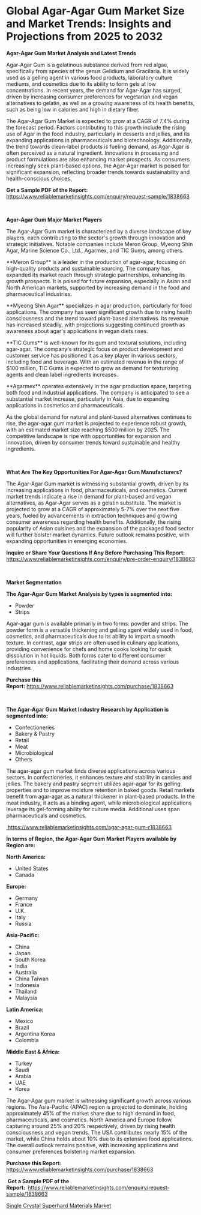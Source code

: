 <p><h1>Global Agar-Agar Gum Market Size and Market Trends: Insights and Projections from 2025 to 2032</h1></p><p><strong>Agar-Agar Gum Market Analysis and Latest Trends</strong></p>
<p><p>Agar-Agar Gum is a gelatinous substance derived from red algae, specifically from species of the genus Gelidium and Gracilaria. It is widely used as a gelling agent in various food products, laboratory culture mediums, and cosmetics due to its ability to form gels at low concentrations. In recent years, the demand for Agar-Agar has surged, driven by increasing consumer preferences for vegetarian and vegan alternatives to gelatin, as well as a growing awareness of its health benefits, such as being low in calories and high in dietary fiber.</p><p>The Agar-Agar Gum Market is expected to grow at a CAGR of 7.4% during the forecast period. Factors contributing to this growth include the rising use of Agar in the food industry, particularly in desserts and jellies, and its expanding applications in pharmaceuticals and biotechnology. Additionally, the trend towards clean-label products is fueling demand, as Agar-Agar is often perceived as a natural ingredient. Innovations in processing and product formulations are also enhancing market prospects. As consumers increasingly seek plant-based options, the Agar-Agar market is poised for significant expansion, reflecting broader trends towards sustainability and health-conscious choices.</p></p>
<p><strong>Get a Sample PDF of the Report:&nbsp;</strong> <a href="https://www.reliablemarketinsights.com/enquiry/request-sample/1838663?utm_campaign=3571&utm_medium=2&utm_source=Github&utm_content=ia&utm_term=03042025&utm_id=agar-agar-gum">https://www.reliablemarketinsights.com/enquiry/request-sample/1838663</a></p>
<p>&nbsp;</p>
<p><strong>Agar-Agar Gum Major Market Players</strong></p>
<p><p>The Agar-Agar Gum market is characterized by a diverse landscape of key players, each contributing to the sector's growth through innovation and strategic initiatives. Notable companies include Meron Group, Myeong Shin Agar, Marine Science Co., Ltd., Agarmex, and TIC Gums, among others.</p><p>**Meron Group** is a leader in the production of agar-agar, focusing on high-quality products and sustainable sourcing. The company has expanded its market reach through strategic partnerships, enhancing its growth prospects. It is poised for future expansion, especially in Asian and North American markets, supported by increasing demand in the food and pharmaceutical industries.</p><p>**Myeong Shin Agar** specializes in agar production, particularly for food applications. The company has seen significant growth due to rising health consciousness and the trend toward plant-based alternatives. Its revenue has increased steadily, with projections suggesting continued growth as awareness about agar's applications in vegan diets rises.</p><p>**TIC Gums** is well-known for its gum and textural solutions, including agar-agar. The company's strategic focus on product development and customer service has positioned it as a key player in various sectors, including food and beverage. With an estimated revenue in the range of $100 million, TIC Gums is expected to grow as demand for texturizing agents and clean label ingredients increases.</p><p>**Agarmex** operates extensively in the agar production space, targeting both food and industrial applications. The company is anticipated to see a substantial market increase, particularly in Asia, due to expanding applications in cosmetics and pharmaceuticals.</p><p>As the global demand for natural and plant-based alternatives continues to rise, the agar-agar gum market is projected to experience robust growth, with an estimated market size reaching $500 million by 2025. The competitive landscape is ripe with opportunities for expansion and innovation, driven by consumer trends toward sustainable and healthy ingredients.</p></p>
<p>&nbsp;</p>
<p><strong>What Are The Key Opportunities For Agar-Agar Gum Manufacturers?</strong></p>
<p><p>The Agar-Agar Gum market is witnessing substantial growth, driven by its increasing applications in food, pharmaceuticals, and cosmetics. Current market trends indicate a rise in demand for plant-based and vegan alternatives, as Agar-Agar serves as a gelatin substitute. The market is projected to grow at a CAGR of approximately 5-7% over the next five years, fueled by advancements in extraction techniques and growing consumer awareness regarding health benefits. Additionally, the rising popularity of Asian cuisines and the expansion of the packaged food sector will further bolster market dynamics. Future outlook remains positive, with expanding opportunities in emerging economies.</p></p>
<p><strong>Inquire or Share Your Questions If Any Before Purchasing This Report:</strong> <a href="https://www.reliablemarketinsights.com/enquiry/pre-order-enquiry/1838663?utm_campaign=3571&utm_medium=2&utm_source=Github&utm_content=ia&utm_term=03042025&utm_id=agar-agar-gum">https://www.reliablemarketinsights.com/enquiry/pre-order-enquiry/1838663</a></p>
<p>&nbsp;</p>
<p><strong>Market Segmentation</strong></p>
<p><strong>The Agar-Agar Gum Market Analysis by types is segmented into:</strong></p>
<p><ul><li>Powder</li><li>Strips</li></ul></p>
<p><p>Agar-agar gum is available primarily in two forms: powder and strips. The powder form is a versatile thickening and gelling agent widely used in food, cosmetics, and pharmaceuticals due to its ability to impart a smooth texture. In contrast, agar strips are often used in culinary applications, providing convenience for chefs and home cooks looking for quick dissolution in hot liquids. Both forms cater to different consumer preferences and applications, facilitating their demand across various industries.</p></p>
<p><strong>Purchase this Report:&nbsp;</strong><a href="https://www.reliablemarketinsights.com/purchase/1838663?utm_campaign=3571&utm_medium=2&utm_source=Github&utm_content=ia&utm_term=03042025&utm_id=agar-agar-gum">https://www.reliablemarketinsights.com/purchase/1838663</a></p>
<p>&nbsp;</p>
<p><strong>The Agar-Agar Gum Market Industry Research by Application is segmented into:</strong></p>
<p><ul><li>Confectioneries</li><li>Bakery & Pastry</li><li>Retail</li><li>Meat</li><li>Microbiological</li><li>Others</li></ul></p>
<p><p>The agar-agar gum market finds diverse applications across various sectors. In confectioneries, it enhances texture and stability in candies and jellies. The bakery and pastry segment utilizes agar-agar for its gelling properties and to improve moisture retention in baked goods. Retail markets benefit from agar-agar as a natural thickener in plant-based products. In the meat industry, it acts as a binding agent, while microbiological applications leverage its gel-forming ability for culture media. Additional uses span pharmaceuticals and cosmetics.</p></p>
<p><a href="https://www.reliablemarketinsights.com/agar-agar-gum-r1838663?utm_campaign=3571&utm_medium=2&utm_source=Github&utm_content=ia&utm_term=03042025&utm_id=agar-agar-gum">&nbsp;https://www.reliablemarketinsights.com/agar-agar-gum-r1838663</a></p>
<p><strong>In terms of Region, the Agar-Agar Gum Market Players available by Region are:</strong></p>
<p>
    <p> <strong> North America: </strong>
        <ul>
            <li>United States</li>
            <li>Canada</li>
        </ul>
        </p> 
    <p> <strong> Europe: </strong>
        <ul>
            <li>Germany</li>
            <li>France</li>
            <li>U.K.</li>
            <li>Italy</li>
            <li>Russia</li>
        </ul>
        </p> 
    <p> <strong> Asia-Pacific: </strong>
        <ul>
            <li>China</li>
            <li>Japan</li>
            <li>South Korea</li>
            <li>India</li>
            <li>Australia</li>
            <li>China Taiwan</li>
            <li>Indonesia</li>
            <li>Thailand</li>
            <li>Malaysia</li>
        </ul>
        </p> 
    <p> <strong> Latin America: </strong>
        <ul>
            <li>Mexico</li>
            <li>Brazil</li>
            <li>Argentina Korea</li>
            <li>Colombia</li>
        </ul>
        </p> 
    <p> <strong> Middle East & Africa: </strong>
        <ul>
            <li>Turkey</li>
            <li>Saudi</li>
            <li>Arabia</li>
            <li>UAE</li>
            <li>Korea</li>
        </ul>
    </p>
    </p>
<p><p>The Agar-Agar gum market is witnessing significant growth across various regions. The Asia-Pacific (APAC) region is projected to dominate, holding approximately 45% of the market share due to high demand in food, pharmaceuticals, and cosmetics. North America and Europe follow, capturing around 25% and 20% respectively, driven by rising health consciousness and vegan trends. The USA contributes nearly 15% of the market, while China holds about 10% due to its extensive food applications. The overall outlook remains positive, with increasing applications and consumer preferences bolstering market expansion.</p></p>
<p><strong>Purchase this Report: </strong><a href="https://www.reliablemarketinsights.com/purchase/1838663?utm_campaign=3571&utm_medium=2&utm_source=Github&utm_content=ia&utm_term=03042025&utm_id=agar-agar-gum">https://www.reliablemarketinsights.com/purchase/1838663</a></p>
<p>&nbsp;<strong>Get a Sample PDF of the Report:&nbsp;&nbsp;</strong><a href="https://www.reliablemarketinsights.com/enquiry/request-sample/1838663?utm_campaign=3571&utm_medium=2&utm_source=Github&utm_content=ia&utm_term=03042025&utm_id=agar-agar-gum">https://www.reliablemarketinsights.com/enquiry/request-sample/1838663</a></p>
<p><strong></strong></p>
<p><p><a href="https://github.com/sanokdagada01/Market-Research-Report-List-1/blob/main/single-crystal-superhard-materials-market.md?utm_campaign=3571&utm_medium=2&utm_source=Github&utm_content=ia&utm_term=03042025&utm_id=agar-agar-gum">Single Crystal Superhard Materials Market</a></p></p>